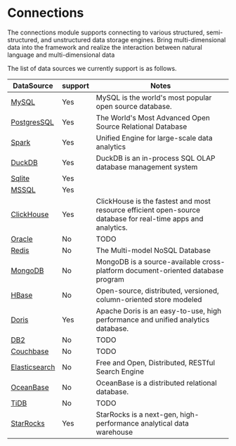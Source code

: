 # Connections
The connections module supports connecting to various structured, semi-structured, and unstructured data storage engines. Bring multi-dimensional data into the framework and realize the interaction between natural language and multi-dimensional data

The list of data sources we currently support is as follows.

| DataSource                                                                      | support | Notes                                       |
| ------------------------------------------------------------------------------  |---------| ------------------------------------------- |
| [MySQL](https://www.mysql.com/)                                                 | Yes     |  MySQL is the world's most popular open source database.                             |
| [PostgresSQL](https://www.postgresql.org/)                                      | Yes     |  The World's Most Advanced Open Source Relational Database                                   |
| [Spark](https://github.com/apache/spark)                                        | Yes     |  Unified Engine for large-scale data analytics                                |
| [DuckDB](https://github.com/duckdb/duckdb)                                      | Yes     |  DuckDB is an in-process SQL OLAP database management system                                          |
| [Sqlite](https://github.com/sqlite/sqlite)                                      | Yes     |                                             |
| [MSSQL](https://github.com/microsoft/mssql-jdbc)                                | Yes     |                                             |
| [ClickHouse](https://github.com/ClickHouse/ClickHouse)                          | Yes     |  ClickHouse is the fastest and most resource efficient open-source database for real-time apps and analytics.                                      |
| [Oracle](https://github.com/oracle)                                             | No      |           TODO                              |
| [Redis](https://github.com/redis/redis)                                         | No      |  The Multi-model NoSQL Database                              |
| [MongoDB](https://github.com/mongodb/mongo)                                     | No      |  MongoDB is a source-available cross-platform document-oriented database program                              |
| [HBase](https://github.com/apache/hbase)                                        | No      |  Open-source, distributed, versioned, column-oriented store modeled                              |
| [Doris](https://github.com/apache/doris)                                        | Yes     |  Apache Doris is an easy-to-use, high performance and unified analytics database.                              |
| [DB2](https://github.com/IBM/Db2)                                               | No      |           TODO                              |
| [Couchbase](https://github.com/couchbase)                                       | No      |           TODO                              |
| [Elasticsearch](https://github.com/elastic/elasticsearch)                       | No      |  Free and Open, Distributed, RESTful Search Engine                              |
| [OceanBase](https://github.com/OceanBase)                                       | No      |  OceanBase is a distributed relational database.                               |
| [TiDB](https://github.com/pingcap/tidb)                                         | No      |           TODO                              |
| [StarRocks](https://github.com/StarRocks/starrocks)                             | Yes     | StarRocks is a next-gen, high-performance analytical data warehouse                               |